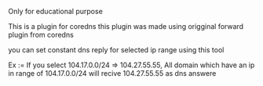 Only for educational purpose

This is a plugin for coredns this plugin was made using origginal forward plugin from coredns

you can set constant dns reply for selected ip range using this tool

Ex := If you select 104.17.0.0/24 => 104.27.55.55, All domain which have an ip in range of 104.17.0.0/24 will recive 104.27.55.55 as dns answere
